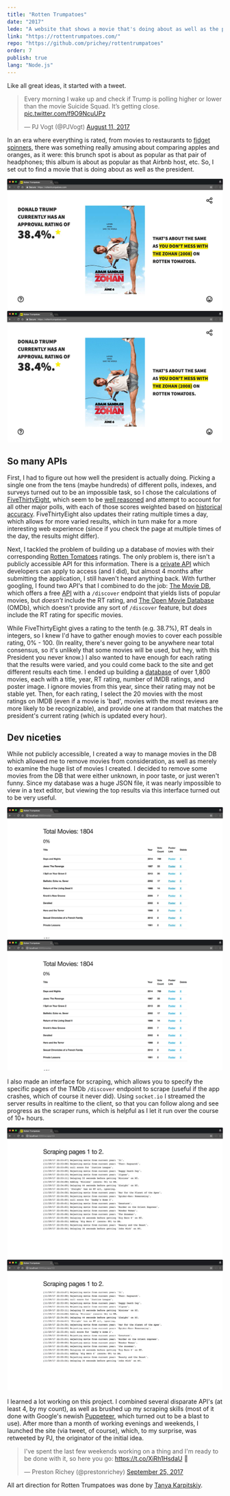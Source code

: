 ```yaml
---
title: "Rotten Trumpatoes"
date: "2017"
lede: "A website that shows a movie that's doing about as well as the president."
link: "https://rottentrumpatoes.com/"
repo: "https://github.com/prichey/rottentrumpatoes"
order: 7
publish: true
lang: "Node.js"
---
```


<section class="blog-section">

Like all great ideas, it started with a tweet.

<blockquote class="twitter-tweet" data-cards="hidden" data-lang="en"><p lang="en" dir="ltr">Every morning I wake up and check if Trump is polling higher or lower than the movie Suicide Squad. It’s getting close. <a href="https://t.co/f9O9NcuUPz">pic.twitter.com/f9O9NcuUPz</a></p>&mdash; PJ Vogt (@PJVogt) <a href="https://twitter.com/PJVogt/status/895824447113842689?ref_src=twsrc%5Etfw">August 11, 2017</a></blockquote>

In an era where everything is rated, from movies to restaurants to <a href="https://thewirecutter.com/reviews/best-fidget-spinners/" target="_blank">fidget spinners</a>, there was something really amusing about comparing apples and oranges, as it were: this brunch spot is about as popular as that pair of headphones; this album is about as popular as that Airbnb host, etc. So, I set out to find a movie that is doing about as well as the president.

<div class="blog-inset">
  <hidden>
    <img src='index.jpg' />
    <img src='index-zoom.jpg' />
  </hidden>
  <zoom-image src='index.jpg' zoomSrc='index-zoom.jpg' alt='Rotten Trumpatoes'></zoom-image>
</div>

</section>

<section class="blog-section">

## So many APIs

First, I had to figure out how well the president is actually doing. Picking a single one from the tens (maybe hundreds) of different polls, indexes, and surveys turned out to be an impossible task, so I chose the calculations of <a href="http://fivethirtyeight.com/" target="_blank">FiveThirtyEight</a>, which seem to be <a href="http://fivethirtyeight.com/features/how-were-tracking-donald-trumps-approval-ratings/" target="_blank">well reasoned</a> and attempt to account for all other major polls, with each of those scores weighted based on <a href="https://projects.fivethirtyeight.com/pollster-ratings/" target="_blank">historical accuracy</a>. FiveThirtyEight also updates their rating multiple times a day, which allows for more varied results, which in turn make for a more interesting web experience (since if you check the page at multiple times of the day, the results might differ).

Next, I tackled the problem of building up a database of movies with their corresponding <a href="https://www.rottentomatoes.com/" target="_blank">Rotten Tomatoes</a> ratings. The only problem is, there isn't a publicly accessible API for this information. There is a <a href="https://developer.fandango.com/Rotten_Tomatoes" target="_blank">private API</a> which developers can apply to access (and I did), but almost 4 months after submitting the application, I still haven't heard anything back. With further googling, I found two API's that I combined to do the job: <a href="https://www.themoviedb.org/" target="_blank">The Movie DB</a>, which offers a free <a href="https://www.themoviedb.org/documentation/api" target="_blank">API</a> with a `/discover` endpoint that yields lists of popular movies, but *doesn't* include the RT rating, and <a href="http://www.omdbapi.com/" target="_blank">The Open Movie Database</a> (OMDb), which doesn't provide any sort of `/discover` feature, but *does* include the RT rating for specific movies.

While FiveThirtyEight gives a rating to the tenth (e.g. 38.7%), RT deals in integers, so I knew I'd have to gather enough movies to cover each possible rating, 0% - 100. (In reality, there's never going to be anywhere near total consensus, so it's unlikely that some movies will be used, but hey, with this President you never know.) I also wanted to have enough for each rating that the results were varied, and you could come back to the site and get different results each time. I ended up building a <a href="https://github.com/prichey/rottentrumpatoes/blob/master/movies.json" target="_blank">database</a> of over 1,800 movies, each with a title, year, RT rating, number of IMDB ratings, and poster image. I ignore movies from this year, since their rating may not be stable yet. Then, for each rating, I select the 20 movies with the most ratings on IMDB (even if a movie is 'bad', movies with the most reviews are more likely to be recognizable), and provide one at random that matches the president's current rating (which is updated every hour).
</section>

<section class="blog-section">

<h2 class="section-anchor">Dev niceties</h2>

While not publicly accessible, I created a way to manage movies in the DB which allowed me to remove movies from consideration, as well as merely to examine the huge list of movies I created. I decided to remove some movies from the DB that were either unknown, in poor taste, or just weren't funny. Since my database was a huge JSON file, it was nearly impossible to view in a text editor, but viewing the top results via this interface turned out to be very useful.

<div class="blog-inset">
  <hidden>
    <img src='movies.jpg' />
    <img src='movies-zoom.jpg' />
  </hidden>
  <zoom-image src='movies.jpg' zoomSrc='movies-zoom.jpg' alt='Movies Interface'></zoom-image>
</div>

I also made an interface for scraping, which allows you to specify the specific pages of the TMDb `/discover` endpoint to scrape (useful if the app crashes, which of course it never did). Using `socket.io` I streamed the server results in realtime to the client, so that you can follow along and see progress as the scraper runs, which is helpful as I let it run over the course of 10+ hours.

<div class="blog-inset">
  <hidden>
    <img src='scrape.jpg' />
    <img src='scrape-zoom.jpg' />
  </hidden>
  <zoom-image src='scrape.jpg' zoomSrc='scrape-zoom.jpg' alt='Scraping Interface'></zoom-image>
</div>

I learned a lot working on this project. I combined several disparate API's (at least 4, by my count), as well as brushed up my scraping skills (most of it done with Google's newish <a href="https://github.com/GoogleChrome/puppeteer" target="_blank">Puppeteer</a>, which turned out to be a blast to use). After more than a month of working evenings and weekends, I launched the site (via tweet, of course), which, to my surprise, was retweeted by PJ, the originator of the initial idea.

<blockquote class="twitter-tweet" data-cards="hidden" data-lang="en"><p lang="en" dir="ltr">I&#39;ve spent the last few weekends working on a thing and I&#39;m ready to be done with it, so here you go: <a href="https://t.co/XiRh1HsdaU">https://t.co/XiRh1HsdaU</a> 🎈</p>&mdash; Preston Richey (@prestonrichey) <a href="https://twitter.com/prestonrichey/status/912454228622397440?ref_src=twsrc%5Etfw">September 25, 2017</a></blockquote>


All art direction for Rotten Trumpatoes was done by <a href="http://www.tanyakarpitskiy.com/" target="_blank">Tanya Karpitskiy</a>.
</section>
